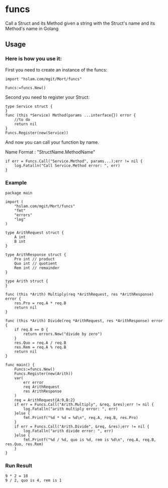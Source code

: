 # funcs

Call a Struct and its Method given a string with the Struct's name and its Method's name in Golang

## Usage
### Here is how you use it:
First you need to create an instance of the funcs:
```
import "hslam.com/mgit/Mort/funcs"

Funcs:=funcs.New()
```
Second you need to register your Struct:
```
type Service struct {
}
func (this *Service) Method(params ...interface{}) error {
    //to do
	return nil
}
Funcs.Register(new(Service))
```
And now you can call your function by name.

Name Format : "StructName.MethodName"
```
if err = Funcs.Call("Service.Method", params...);err != nil {
    log.Fatalln("Call Service.Method error: ", err)
}
```


### Example
```
package main

import (
	"hslam.com/mgit/Mort/funcs"
	"fmt"
	"errors"
	"log"
)

type ArithRequest struct {
	A int
	B int
}

type ArithResponse struct {
	Pro int // product
	Quo int // quotient
	Rem int // remainder
}

type Arith struct {
}

func (this *Arith) Multiply(req *ArithRequest, res *ArithResponse) error {
	res.Pro = req.A * req.B
	return nil
}

func (this *Arith) Divide(req *ArithRequest, res *ArithResponse) error {
	if req.B == 0 {
		return errors.New("divide by zero")
	}
	res.Quo = req.A / req.B
	res.Rem = req.A % req.B
	return nil
}

func main() {
	Funcs:=funcs.New()
	Funcs.Register(new(Arith))
	var(
		err error
		req ArithRequest
		res ArithResponse
	)
	req = ArithRequest{A:9,B:2}
	if err = Funcs.Call("Arith.Multiply", &req, &res);err != nil {
		log.Fatalln("arith multiply error: ", err)
	}else {
		fmt.Printf("%d * %d = %d\n", req.A, req.B, res.Pro)
	}
	if err = Funcs.Call("Arith.Divide", &req, &res);err != nil {
		log.Fatalln("arith divide error: ", err)
	}else {
		fmt.Printf("%d / %d, quo is %d, rem is %d\n", req.A, req.B, res.Quo, res.Rem)
	}
}

```

### Run Result
```
9 * 2 = 18
9 / 2, quo is 4, rem is 1
```